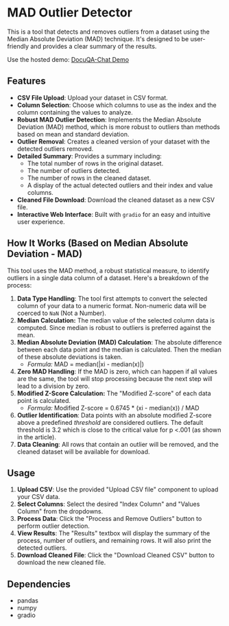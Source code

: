 # MAD Outlier Detector

This is a tool that detects and removes outliers from a dataset using the Median Absolute Deviation (MAD) technique. It's designed to be user-friendly and provides a clear summary of the results.

Use the hosted demo:
[DocuQA-Chat Demo](https://huggingface.co/spaces/reab5555/MAD-Outlier-Detector)

## Features

-   **CSV File Upload**: Upload your dataset in CSV format.
-   **Column Selection**: Choose which columns to use as the index and the column containing the values to analyze.
-   **Robust MAD Outlier Detection**: Implements the Median Absolute Deviation (MAD) method, which is more robust to outliers than methods based on mean and standard deviation.
-   **Outlier Removal**: Creates a cleaned version of your dataset with the detected outliers removed.
-   **Detailed Summary**:  Provides a summary including:
    -   The total number of rows in the original dataset.
    -   The number of outliers detected.
    -   The number of rows in the cleaned dataset.
    -   A display of the actual detected outliers and their index and value columns.
-   **Cleaned File Download**: Download the cleaned dataset as a new CSV file.
-   **Interactive Web Interface**: Built with `gradio` for an easy and intuitive user experience.

## How It Works (Based on Median Absolute Deviation - MAD)

This tool uses the MAD method, a robust statistical measure, to identify outliers in a single data column of a dataset.  Here's a breakdown of the process:

1.  **Data Type Handling**: The tool first attempts to convert the selected column of your data to a numeric format. Non-numeric data will be coerced to `NaN` (Not a Number).
2.  **Median Calculation:** The median value of the selected column data is computed. Since median is robust to outliers is preferred against the mean.
3.  **Median Absolute Deviation (MAD) Calculation**: The absolute difference between each data point and the median is calculated. Then the median of these absolute deviations is taken.
    -   *Formula:* MAD =  median(|xi - median(x)|)
4. **Zero MAD Handling**: If the MAD is zero, which can happen if all values are the same, the tool will stop processing because the next step will lead to a division by zero.
5.  **Modified Z-Score Calculation:** The "Modified Z-score" of each data point is calculated. 
    -  *Formula:* Modified Z-score = 0.6745 * (xi - median(x)) / MAD
6.  **Outlier Identification**: Data points with an absolute modified Z-score above a predefined *threshold* are considered outliers. The default threshold is 3.2 which is close to the critical value for p <.001 (as shown in the article).
7. **Data Cleaning**: All rows that contain an outlier will be removed, and the cleaned dataset will be available for download.

## Usage

1.  **Upload CSV**: Use the provided "Upload CSV file" component to upload your CSV data.
2.  **Select Columns**: Select the desired "Index Column" and "Values Column" from the dropdowns.
3.  **Process Data**: Click the "Process and Remove Outliers" button to perform outlier detection.
4.  **View Results**: The "Results" textbox will display the summary of the process, number of outliers, and remaining rows. It will also print the detected outliers.
5.  **Download Cleaned File**: Click the "Download Cleaned CSV" button to download the new cleaned file.

## Dependencies

-   pandas
-   numpy
-   gradio

